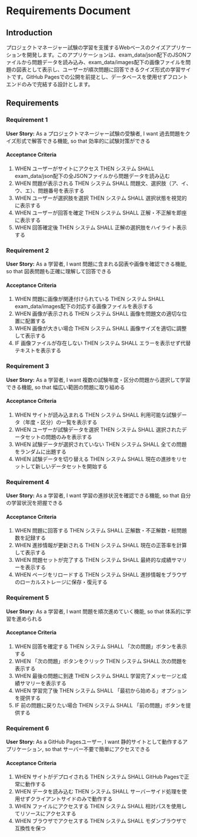 # Requirements Document

## Introduction

プロジェクトマネージャー試験の学習を支援するWebベースのクイズアプリケーションを開発します。このアプリケーションは、exam_data/json配下のJSONファイルから問題データを読み込み、exam_data/images配下の画像ファイルを問題の図表として表示し、ユーザーが順次問題に回答できるクイズ形式の学習サイトです。GitHub Pagesでの公開を前提とし、データベースを使用せずフロントエンドのみで完結する設計とします。

## Requirements

### Requirement 1

**User Story:** As a プロジェクトマネージャー試験の受験者, I want 過去問題をクイズ形式で解答できる機能, so that 効率的に試験対策ができる

#### Acceptance Criteria

1. WHEN ユーザーがサイトにアクセス THEN システム SHALL exam_data/json配下の全JSONファイルから問題データを読み込む
2. WHEN 問題が表示される THEN システム SHALL 問題文、選択肢（ア、イ、ウ、エ）、問題番号を表示する
3. WHEN ユーザーが選択肢を選択 THEN システム SHALL 選択状態を視覚的に表示する
4. WHEN ユーザーが回答を確定 THEN システム SHALL 正解・不正解を即座に表示する
5. WHEN 回答確定後 THEN システム SHALL 正解の選択肢をハイライト表示する

### Requirement 2

**User Story:** As a 学習者, I want 問題に含まれる図表や画像を確認できる機能, so that 図表問題も正確に理解して回答できる

#### Acceptance Criteria

1. WHEN 問題に画像が関連付けられている THEN システム SHALL exam_data/images配下の対応する画像ファイルを表示する
2. WHEN 画像が表示される THEN システム SHALL 画像を問題文の適切な位置に配置する
3. WHEN 画像が大きい場合 THEN システム SHALL 画像サイズを適切に調整して表示する
4. IF 画像ファイルが存在しない THEN システム SHALL エラーを表示せず代替テキストを表示する

### Requirement 3

**User Story:** As a 学習者, I want 複数の試験年度・区分の問題から選択して学習できる機能, so that 幅広い範囲の問題に取り組める

#### Acceptance Criteria

1. WHEN サイトが読み込まれる THEN システム SHALL 利用可能な試験データ（年度・区分）の一覧を表示する
2. WHEN ユーザーが試験データを選択 THEN システム SHALL 選択されたデータセットの問題のみを表示する
3. WHEN 試験データが選択されていない THEN システム SHALL 全ての問題をランダムに出題する
4. WHEN 試験データを切り替える THEN システム SHALL 現在の進捗をリセットして新しいデータセットを開始する

### Requirement 4

**User Story:** As a 学習者, I want 学習の進捗状況を確認できる機能, so that 自分の学習状況を把握できる

#### Acceptance Criteria

1. WHEN 問題に回答する THEN システム SHALL 正解数・不正解数・総問題数を記録する
2. WHEN 進捗情報が更新される THEN システム SHALL 現在の正答率を計算して表示する
3. WHEN 問題セットが完了する THEN システム SHALL 最終的な成績サマリーを表示する
4. WHEN ページをリロードする THEN システム SHALL 進捗情報をブラウザのローカルストレージに保存・復元する

### Requirement 5

**User Story:** As a 学習者, I want 問題を順次進めていく機能, so that 体系的に学習を進められる

#### Acceptance Criteria

1. WHEN 回答を確定する THEN システム SHALL 「次の問題」ボタンを表示する
2. WHEN 「次の問題」ボタンをクリック THEN システム SHALL 次の問題を表示する
3. WHEN 最後の問題に到達 THEN システム SHALL 学習完了メッセージと成績サマリーを表示する
4. WHEN 学習完了後 THEN システム SHALL 「最初から始める」オプションを提供する
5. IF 前の問題に戻りたい場合 THEN システム SHALL 「前の問題」ボタンを提供する

### Requirement 6

**User Story:** As a GitHub Pagesユーザー, I want 静的サイトとして動作するアプリケーション, so that サーバー不要で簡単にアクセスできる

#### Acceptance Criteria

1. WHEN サイトがデプロイされる THEN システム SHALL GitHub Pagesで正常に動作する
2. WHEN データを読み込む THEN システム SHALL サーバーサイド処理を使用せずクライアントサイドのみで動作する
3. WHEN ファイルにアクセスする THEN システム SHALL 相対パスを使用してリソースにアクセスする
4. WHEN ブラウザでアクセスする THEN システム SHALL モダンブラウザで互換性を保つ